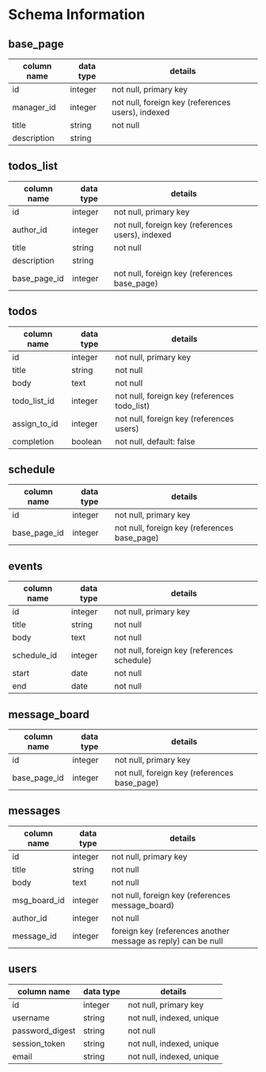 # Schema Information

## base_page
column name | data type | details
------------|-----------|-----------------------
id          | integer   | not null, primary key
manager_id  | integer   | not null, foreign key (references users), indexed
title       | string    | not null
description | string    |

## todos_list
column name | data type | details
------------|-----------|-----------------------
id          | integer   | not null, primary key
author_id   | integer   | not null, foreign key (references users), indexed
title       | string    | not null
description | string    |
base_page_id| integer   | not null, foreign key (references base_page)

## todos
column name | data type | details
------------|-----------|-----------------------
id          | integer   | not null, primary key
title       | string    | not null
body        | text      | not null
todo_list_id| integer   | not null, foreign key (references todo_list)
assign_to_id| integer   | not null, foreign key (references users)
completion  | boolean   | not null, default: false


## schedule
column name | data type | details
------------|-----------|-----------------------
id          | integer   | not null, primary key
base_page_id| integer   | not null, foreign key (references base_page)


## events
column name | data type | details
------------|-----------|-----------------------
id          | integer   | not null, primary key
title       | string    | not null
body        | text      | not null
schedule_id | integer   | not null, foreign key (references schedule)
start       | date      | not null
end         | date      | not null

## message_board
column name | data type | details
------------|-----------|-----------------------
id          | integer   | not null, primary key
base_page_id| integer   | not null, foreign key (references base_page)

## messages
column name | data type | details
------------|-----------|-----------------------
id          | integer   | not null, primary key
title       | string    | not null
body        | text      | not null
msg_board_id| integer   | not null, foreign key (references message_board)
author_id   | integer   | not null
message_id  | integer   | foreign key (references another message as reply) can be null

## users
column name     | data type | details
----------------|-----------|-----------------------
id              | integer   | not null, primary key
username        | string    | not null, indexed, unique
password_digest | string    | not null
session_token   | string    | not null, indexed, unique
email           | string    | not null, indexed, unique
